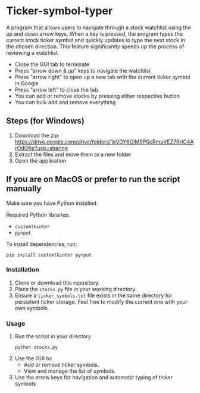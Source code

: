 # Ticker-symbol-typer
A program that allows users to navigate through a stock watchlist using the up and down arrow keys. When a key is pressed, the program types the current stock ticker symbol and quickly updates to type the next stock in the chosen direction. This feature significantly speeds up the process of reviewing a watchlist.

- Close the GUI tab to terminate
- Press “arrow down & up” keys to navigate the watchlist
- Press "arrow right" to open up a new tab with the current ticker symbol in Google
- Press "arrow left" to close the tab
- You can add or remove stocks by pressing either respective button
- You can bulk add and remove everything

## Steps (for Windows)
1. Download the zip: https://drive.google.com/drive/folders/1eVDY6OlM9P0cRmuVEZ7RrlC4ArOdOfje?usp=sharing
2. Extract the files and move them to a new folder
3. Open the application

## If you are on MacOS or prefer to run the script manually

Make sure you have Python installed.

Required Python libraries:
- `customtkinter`
- `pynput`

To install dependencies, run:
```
pip install customtkinter pynput
```

### Installation
1. Clone or download this repository.
2. Place the `stocks.py` file in your working directory.
3. Ensure a `ticker_symbols.txt` file exists in the same directory for persistent ticker storage. Feel free to modify the current one with your own symbols.

### Usage
1. Run the script in your directory
   ```
   python stocks.py
   ```
2. Use the GUI to:
   - Add or remove ticker symbols.
   - View and manage the list of symbols.
3. Use the arrow keys for navigation and automatic typing of ticker symbols
